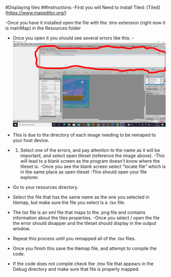#Displaying tiles
##Instructions
-First you will Need to install Tiled:
[Tiled] (https://www.mapeditor.org/)


-Once you have it installed open the file with the .tmx extension (right now it is mainMap)  in the Resources folder

- Once you open it you should see several errors like this:
-![Image](https://github.com/VGPII/brawler/blob/main/Error.png)
- This is due to the directory of each image needing to be remaped to your host device.


- 1. Select one of the errors, and pay attention to the name as it will be important, and select open tileset (reference the image above).
-This will lead to a blank screen as the program doesn't know where the tileset is.
-Once you see the blank screen select "locate file" which is in the same place as open tileset
-This should open your file explorer.
- Go to your resources directory.
- Select the file that has the same name as the one you selected in tilemap, but make sure the file you select is a .tsx file.
- The tsx file is an xml file that maps to the .png file and contains information about the tiles properties.
-Once you select / open the file the error should disapper and the tileset should display in the output window.

- Repeat this process until you remapped all of the .tsx files.
- Once you finish this save the tilemap file, and attempt to compile the code.
- If the code does not compile check the .tmx file that appears in the Debug directory and make sure that file is properly mapped.
